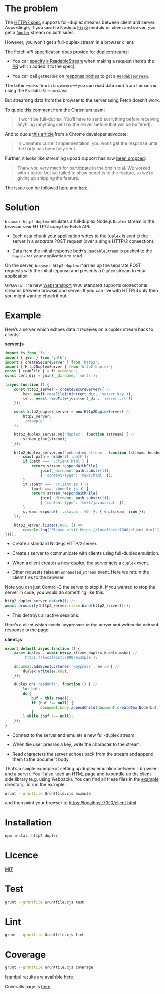 # The problem

The [HTTP/2 spec](https://httpwg.org/specs/rfc7540.html) supports
full-duplex streams between client and server. Accordingly, if you use
the Node.js
[`http2`](https://nodejs.org/dist/latest-v10.x/docs/api/http2.html)
module on client and server, you get a
[`Duplex`](https://nodejs.org/dist/latest-v10.x/docs/api/stream.html#stream_class_stream_duplex)
stream on both sides.

However, you won’t get a full-duplex stream in a browser client.

The [Fetch](https://fetch.spec.whatwg.org/) API specification does
provide for duplex streams:

-   You can [specify a
    ReadableStream](https://fetch.spec.whatwg.org/#body-mixin) when
    making a request (here’s the
    [PR](https://github.com/whatwg/fetch/pull/425) which added it to the
    spec).

-   You can call `getReader` on [response
    bodies](https://fetch.spec.whatwg.org/#concept-body) to get a
    [`ReadableStream`](https://streams.spec.whatwg.org/#rs-class).

The latter works fine in browsers — you can read data sent from the
server using the `ReadableStream` class.

But streaming data from the browser to the server using Fetch doesn’t
work.

To quote [this
comment](https://bugs.chromium.org/p/chromium/issues/detail?id=688906#c40)
from the Chromium team:

> It won’t be full-duplex. You’ll have to send everything before
> receiving anything (anything sent by the server before that will be
> buffered).

And to quote [this article](https://web.dev/fetch-upload-streaming/)
from a Chrome developer advocate:

> In Chrome’s current implementation, you won’t get the response until
> the body has been fully sent.

Further, it looks like streaming upoad support has now [been
dropped](https://bugs.chromium.org/p/chromium/issues/detail?id=688906#c57):

> Thank you very much for participate in the origin trial. We worked
> with a parter but we failed to show benefits of the feature, so we’re
> giving up shipping the feature.

The issue can be followed
[here](https://github.com/whatwg/fetch/issues/1254) and
[here](https://github.com/whatwg/fetch/issues/1438).

# Solution

`browser-http2-duplex` emulates a full-duplex Node.js `Duplex` stream in
the browser over HTTP/2 using the Fetch API.

-   Each data chunk your application writes to the `Duplex` is sent to
    the server in a *separate* POST request (over a single HTTP/2
    connection).

-   Data from the initial response body’s `ReadableStream` is pushed to
    the `Duplex` for your application to read.

On the server, `browser-http2-duplex` marries up the separate POST
requests with the initial reponse and presents a `Duplex` stream to your
application.

UPDATE: The new [WebTransport](https://www.w3.org/TR/webtransport/) W3C
standard supports bidirectional streams between browser and server. If
you can live with HTTP/3 only then you might want to check it out.

# Example

Here’s a server which echoes data it receives on a duplex stream back to
clients.

<div class="formalpara-title">

**server.js**

</div>

``` javascript
import fs from 'fs';
import { join } from 'path';
import { createSecureServer } from 'http2';
import { Http2DuplexServer } from 'http2-duplex';
const { readFile } = fs.promises;
const cert_dir = join(__dirname, 'certs');

(async function () {
    const http2_server = createSecureServer({ // 
        key: await readFile(join(cert_dir, 'server.key')),
        cert: await readFile(join(cert_dir, 'server.crt'))
    });

    const http2_duplex_server = new Http2DuplexServer( // 
        http2_server,
        '/example'
    );

    http2_duplex_server.on('duplex', function (stream) { // 
        stream.pipe(stream);
    });

    http2_duplex_server.on('unhandled_stream', function (stream, headers) { // 
        const path = headers[':path'];
        if (path === '/client.html') {
            return stream.respondWithFile(
                join(__dirname, path.substr(1)),
                { 'content-type': 'text/html' });
        }
        if ((path === '/client.js') ||
            (path === '/bundle.js')) {
            return stream.respondWithFile(
                join(__dirname, path.substr(1)),
                { 'content-type': 'text/javascript' });
        }
        stream.respond({ ':status': 404 }, { endStream: true });
    });

    http2_server.listen(7000, () =>
        console.log('Please visit https://localhost:7000/client.html'));
})();
```

-   Create a standard Node.js HTTP/2 server.

-   Create a server to communicate with clients using full-duplex
    emulation.

-   When a client creates a new duplex, the server gets a `duplex`
    event.

-   Other requests raise an `unhandled_stream` event. Here we return the
    client files to the browser.

Note you can just Control-C the server to stop it. If you wanted to stop
the server in code, you would do something like this:

``` javascript
http2_duplex_server.detach(); // 
await promisify(http2_server.close.bind(http2_server))();
```

-   This destroys all active sessions.

Here’s a client which sends keypresses to the server and writes the
echoed response to the page:

<div class="formalpara-title">

**client.js**

</div>

``` javascript
export default async function () {
    const duplex = await http2_client_duplex_bundle.make( // 
        'https://localhost:7000/example');

    document.addEventListener('keypress', ev => { // 
        duplex.write(ev.key);
    });

    duplex.on('readable', function () { // 
        let buf;
        do {
            buf = this.read();
            if (buf !== null) {
                document.body.appendChild(document.createTextNode(buf.toString()));
            }
        } while (buf !== null);
    });
}
```

-   Connect to the server and emulate a new full-duplex stream.

-   When the user presses a key, write the character to the stream.

-   Read characters the server echoes back from the stream and append
    them to the document body.

That’s a simple example of setting up duplex emulation between a browser
and a server. You’ll also need an HTML page and to bundle up the
client-side library (e.g. using Webpack). You can find all these files
in the [example](example) directory. To run the example:

``` bash
grunt --gruntfile Gruntfile.cjs example
```

and then point your browser to <https://localhost:7000/client.html>.

# Installation

``` bash
npm install http2-duplex
```

# Licence

[MIT](LICENCE)

# Test

``` bash
grunt --gruntfile Gruntfile.cjs test
```

# Lint

``` bash
grunt --gruntfile Gruntfile.cjs lint
```

# Coverage

``` bash
grunt --gruntfile Gruntfile.cjs coverage
```

[Istanbul](https://istanbul.js.org/) results are available
[here](http://rawgit.davedoesdev.com/davedoesdev/browser-http2-duplex/master/coverage/lcov-report/index.html).

Coveralls page is
[here](https://coveralls.io/r/davedoesdev/browser-http2-duplex).
